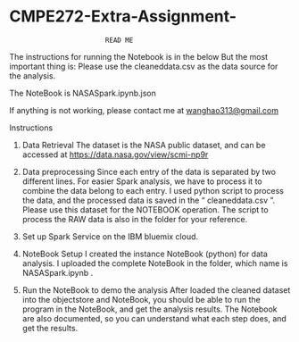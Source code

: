 # CMPE272-Extra-Assignment-

							READ ME
The instructions for running the Notebook is in the below But the most important thing is:
Please use the cleaneddata.csv as the data source for the analysis.

The NoteBook is NASASpark.ipynb.json

If anything is not working, please contact me at wanghao313@gmail.com


Instructions
1.  Data Retrieval
The dataset is the NASA public dataset, and can be accessed at https://data.nasa.gov/view/scmi-np9r

2.  Data preprocessing
Since each entry of the data is separated by two different lines. 
For easier Spark analysis, we have to process it to combine the data belong to each entry. 
I used python script to process the data, and the processed data is saved in the “ cleaneddata.csv ”.
Please use this dataset for the NOTEBOOK operation.	The script to process the RAW data is also in the folder for your reference.

3.   Set up Spark Service on the IBM bluemix cloud.

4.   NoteBook Setup
 I created the instance NoteBook (python) for data analysis. 
I uploaded the complete NoteBook in the folder, which name is  NASASpark.ipynb .

5.  Run the NoteBook to demo the analysis
After loaded the cleaned dataset into the objectstore and NoteBook, you should be able to run the program in the NoteBook, and get the analysis results. The Notebook are also documented, so you can understand what each step does, and get the results.
